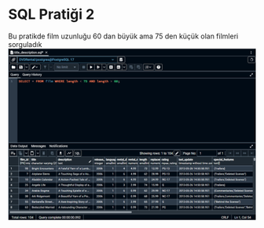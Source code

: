 # SQL Pratiği 2
Bu pratikde film uzunluğu 60 dan büyük ama 75 den küçük olan filmleri sorguladık
![Örnek Resim](https://github.com/OsmanOzyasar/SQL_projects/blob/main/SQL_1/SQL_Pratik_2/image(2).png)
